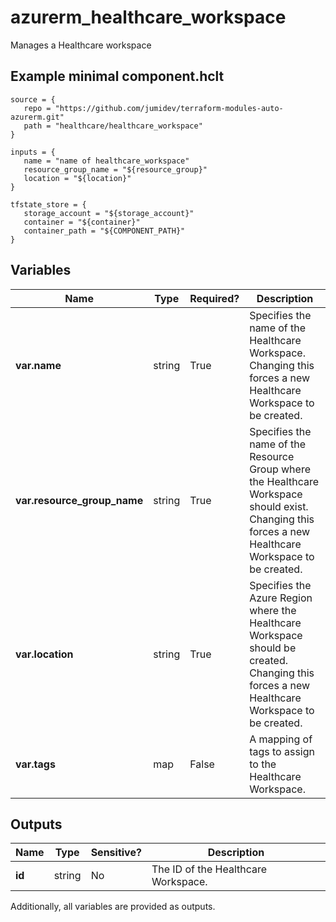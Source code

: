 # azurerm_healthcare_workspace

Manages a Healthcare workspace

## Example minimal component.hclt

```hcl
source = {
   repo = "https://github.com/jumidev/terraform-modules-auto-azurerm.git" 
   path = "healthcare/healthcare_workspace" 
}

inputs = {
   name = "name of healthcare_workspace" 
   resource_group_name = "${resource_group}" 
   location = "${location}" 
}

tfstate_store = {
   storage_account = "${storage_account}" 
   container = "${container}" 
   container_path = "${COMPONENT_PATH}" 
}

```

## Variables

| Name | Type | Required? |  Description |
| ---- | ---- | --------- |  ----------- |
| **var.name** | string | True | Specifies the name of the Healthcare Workspace. Changing this forces a new Healthcare Workspace to be created. | 
| **var.resource_group_name** | string | True | Specifies the name of the Resource Group where the Healthcare Workspace should exist. Changing this forces a new Healthcare Workspace to be created. | 
| **var.location** | string | True | Specifies the Azure Region where the Healthcare Workspace should be created. Changing this forces a new Healthcare Workspace to be created. | 
| **var.tags** | map | False | A mapping of tags to assign to the Healthcare Workspace. | 



## Outputs

| Name | Type | Sensitive? | Description |
| ---- | ---- | --------- | --------- |
| **id** | string | No  | The ID of the Healthcare Workspace. | 

Additionally, all variables are provided as outputs.
